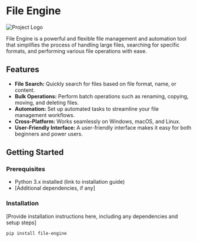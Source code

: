 # File Engine

![Project Logo](url_to_your_project_logo.png)

File Engine is a powerful and flexible file management and automation tool that simplifies the process of handling large files, searching for specific formats, and performing various file operations with ease.

## Features

- **File Search:** Quickly search for files based on file format, name, or content.
- **Bulk Operations:** Perform batch operations such as renaming, copying, moving, and deleting files.
- **Automation:** Set up automated tasks to streamline your file management workflows.
- **Cross-Platform:** Works seamlessly on Windows, macOS, and Linux.
- **User-Friendly Interface:** A user-friendly interface makes it easy for both beginners and power users.

## Getting Started

### Prerequisites

- Python 3.x installed (link to installation guide)
- [Additional dependencies, if any]

### Installation

[Provide installation instructions here, including any dependencies and setup steps]

```bash
pip install file-engine

